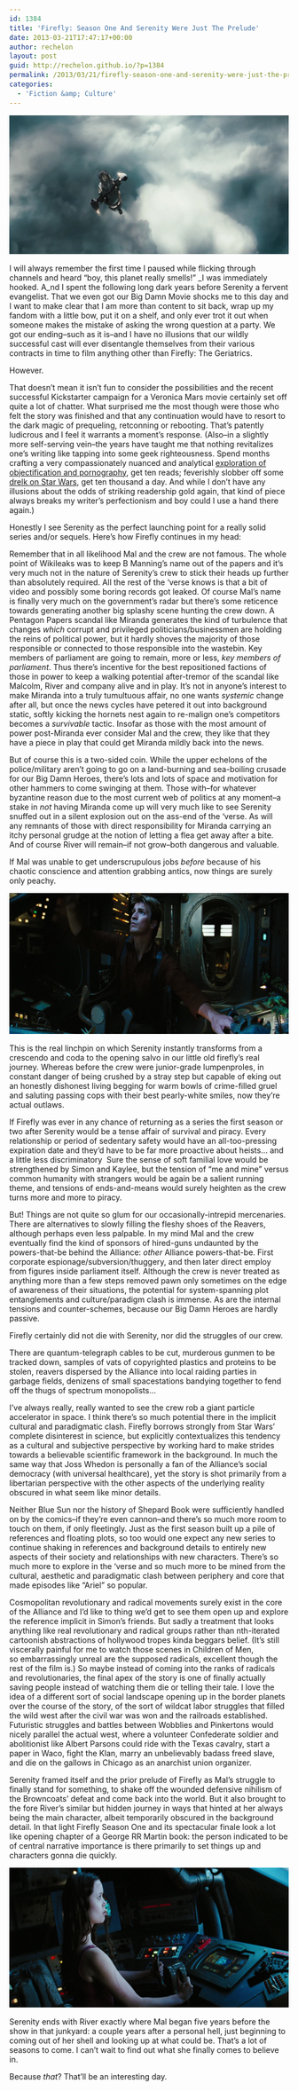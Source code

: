 ```yaml
---
id: 1384
title: 'Firefly: Season One And Serenity Were Just The Prelude'
date: 2013-03-21T17:47:17+00:00
author: rechelon
layout: post
guid: http://rechelon.github.io/?p=1384
permalink: /2013/03/21/firefly-season-one-and-serenity-were-just-the-prelude/
categories:
  - 'Fiction &amp; Culture'
---
```

[<img alt="SerenityEnd" src="/wp-content/uploads/2013/03/serenityend.png" width="600" height="250" />](/wp-content/uploads/2013/03/serenityend.png)

I will always remember the first time I paused while flicking through channels and heard &#8220;boy, this planet really smells!&#8221; _I was immediately hooked. A_nd I spent the following long dark years before Serenity a fervent evangelist. That we even got our Big Damn Movie shocks me to this day and I want to make clear that I am more than content to sit back, wrap up my fandom with a little bow, put it on a shelf, and only ever trot it out when someone makes the mistake of asking the wrong question at a party. We got our ending&#8211;such as it is&#8211;and I have no illusions that our wildly successful cast will ever disentangle themselves from their various contracts in time to film anything other than Firefly: The Geriatrics.

However.

That doesn&#8217;t mean it isn&#8217;t fun to consider the possibilities and the recent successful Kickstarter campaign for a Veronica Mars movie certainly set off quite a lot of chatter. What surprised me the most though were those who felt the story was finished and that any continuation would have to resort to the dark magic of prequeling, retconning or rebooting. That&#8217;s patently ludicrous and I feel it warrants a moment&#8217;s response. (Also&#8211;in a slightly more self-serving vein&#8211;the years have taught me that nothing revitalizes one&#8217;s writing like tapping into some geek righteousness. Spend months crafting a very compassionately nuanced and analytical [exploration of objectification and pornography](http://rechelon.github.io/2012/01/26/objectification-pornography/), get ten reads; feverishly slobber off some [drelk on Star Wars](http://rechelon.github.io/2011/09/19/how-star-wars-should-have-ended-reflections-on-taste-the-expanded-universe-radical-politics/), get ten thousand a day. And while I don&#8217;t have any illusions about the odds of striking readership gold again, that kind of piece always breaks my writer&#8217;s perfectionism and boy could I use a hand there again.)

Honestly I see Serenity as the perfect launching point for a really solid series and/or sequels. Here&#8217;s how Firefly continues in my head:

Remember that in all likelihood Mal and the crew are not famous. The whole point of Wikileaks was to keep B Manning&#8217;s name out of the papers and it&#8217;s very much not in the nature of Serenity&#8217;s crew to stick their heads up further than absolutely required. All the rest of the &#8216;verse knows is that a bit of video and possibly some boring records got leaked. Of course Mal&#8217;s name is finally very much on the government&#8217;s radar but there&#8217;s some reticence towards generating another big splashy scene hunting the crew down. A Pentagon Papers scandal like Miranda generates the kind of turbulence that changes _which_ corrupt and privileged politicians/businessmen are holding the reins of political power, but it hardly shoves the majority of those responsible or connected to those responsible into the wastebin. Key members of parliament are going to remain, more or less, _key members of parliament_. Thus there&#8217;s incentive for the best repositioned factions of those in power to keep a walking potential after-tremor of the scandal like Malcolm, River and company alive and in play. It&#8217;s not in anyone&#8217;s interest to make Miranda into a truly tumultuous affair, no one wants _systemic_ change after all, but once the news cycles have petered it out into background static, softly kicking the hornets nest again to re-malign one&#8217;s competitors becomes a _survivable_ tactic. Insofar as those with the most amount of power post-Miranda ever consider Mal and the crew, they like that they have a piece in play that could get Miranda mildly back into the news.

But of course this is a two-sided coin. While the upper echelons of the police/military aren&#8217;t going to go on a land-burning and sea-boiling crusade for our Big Damn Heroes, there&#8217;s lots and lots of space and motivation for other hammers to come swinging at them. Those with&#8211;for whatever byzantine reason due to the most current web of politics at any moment&#8211;a stake in _not_ having Miranda come up will very much like to see Serenity snuffed out in a silent explosion out on the ass-end of the &#8216;verse. As will any remnants of those with direct responsibility for Miranda carrying an itchy personal grudge at the notion of letting a flea get away after a bite. And of course River will remain&#8211;if not grow&#8211;both dangerous and valuable.

If Mal was unable to get underscrupulous jobs _before_ because of his chaotic conscience and attention grabbing antics, now things are surely only peachy.

[<img alt="Mal" src="/wp-content/uploads/2013/03/mal.png" width="600" height="254" />](/wp-content/uploads/2013/03/mal.png)

This is the real linchpin on which Serenity instantly transforms from a crescendo and coda to the opening salvo in our little old firefly&#8217;s real journey. Whereas before the crew were junior-grade lumpenproles, in constant danger of being crushed by a stray step but capable of eking out an honestly dishonest living begging for warm bowls of crime-filled gruel and saluting passing cops with their best pearly-white smiles, now they&#8217;re actual outlaws.

If Firefly was ever in any chance of returning as a series the first season or two after Serenity would be a tense affair of survival and piracy. Every relationship or period of sedentary safety would have an all-too-pressing expiration date and they&#8217;d have to be far more proactive about heists&#8230; and a little less discriminatory  Sure the sense of soft familial love would be strengthened by Simon and Kaylee, but the tension of &#8220;me and mine&#8221; versus common humanity with strangers would be again be a salient running theme, and tensions of ends-and-means would surely heighten as the crew turns more and more to piracy.

But! Things are not quite so glum for our occasionally-intrepid mercenaries. There are alternatives to slowly filling the fleshy shoes of the Reavers, although perhaps even less palpable. In my mind Mal and the crew eventually find the kind of sponsors of hired-guns undaunted by the powers-that-be behind the Alliance: _other_ Alliance powers-that-be. First corporate espionage/subversion/thuggery, and then later direct employ from figures inside parliament itself. Although the crew is never treated as anything more than a few steps removed pawn only sometimes on the edge of awareness of their situations, the potential for system-spanning plot entanglements and culture/paradigm clash is immense. As are the internal tensions and counter-schemes, because our Big Damn Heroes are hardly passive.

Firefly certainly did not die with Serenity, nor did the struggles of our crew.

There are quantum-telegraph cables to be cut, murderous gunmen to be tracked down, samples of vats of copyrighted plastics and proteins to be stolen, reavers dispersed by the Alliance into local raiding parties in garbage fields, denizens of small spacestations bandying together to fend off the thugs of spectrum monopolists&#8230;

I&#8217;ve always really, really wanted to see the crew rob a giant particle accelerator in space. I think there&#8217;s so much potential there in the implicit cultural and paradigmatic clash. Firefly borrows strongly from Star Wars&#8217; complete disinterest in science, but explicitly contextualizes this tendency as a cultural and subjective perspective by working hard to make strides towards a believable scientific framework in the background. In much the same way that Joss Whedon is personally a fan of the Alliance&#8217;s social democracy (with universal healthcare), yet the story is shot primarily from a libertarian perspective with the other aspects of the underlying reality obscured in what seem like minor details.

Neither Blue Sun nor the history of Shepard Book were sufficiently handled on by the comics&#8211;if they&#8217;re even cannon&#8211;and there&#8217;s so much more room to touch on them, if only fleetingly. Just as the first season built up a pile of references and floating plots, so too would one expect any new series to continue shaking in references and background details to entirely new aspects of their society and relationships with new characters. There&#8217;s so much more to explore in the &#8216;verse and so much more to be mined from the cultural, aesthetic and paradigmatic clash between periphery and core that made episodes like &#8220;Ariel&#8221; so popular.

Cosmopolitan revolutionary and radical movements surely exist in the core of the Alliance and I&#8217;d like to thing we&#8217;d get to see them open up and explore the reference implicit in Simon&#8217;s friends. But sadly a treatment that looks anything like real revolutionary and radical groups rather than nth-iterated cartoonish abstractions of hollywood tropes kinda beggars belief. (It&#8217;s still viscerally painful for me to watch those scenes in Children of Men, so embarrassingly unreal are the supposed radicals, excellent though the rest of the film is.) So maybe instead of coming into the ranks of radicals and revolutionaries, the final apex of the story is one of finally actually saving people instead of watching them die or telling their tale. I love the idea of a different sort of social landscape opening up in the border planets over the course of the story, of the sort of wildcat labor struggles that filled the wild west after the civil war was won and the railroads established. Futuristic struggles and battles between Wobblies and Pinkertons would nicely parallel the actual west, where a volunteer Confederate soldier and abolitionist like Albert Parsons could ride with the Texas cavalry, start a paper in Waco, fight the Klan, marry an unbelievably badass freed slave, and die on the gallows in Chicago as an anarchist union organizer.

Serenity framed itself and the prior prelude of Firefly as Mal&#8217;s struggle to finally stand for something, to shake off the wounded defensive nihilism of the Browncoats&#8217; defeat and come back into the world. But it also brought to the fore River&#8217;s similar but hidden journey in ways that hinted at her always being the main character, albeit temporarily obscured in the background detail. In that light Firefly Season One and its spectacular finale look a lot like opening chapter of a George RR Martin book: the person indicated to be of central narrative importance is there primarily to set things up and characters gonna die quickly.

[<img alt="River" src="/wp-content/uploads/2013/03/river.png" width="600" height="252" />](/wp-content/uploads/2013/03/river.png)

Serenity ends with River exactly where Mal began five years before the show in that junkyard: a couple years after a personal hell, just beginning to coming out of her shell and looking up at what could be. That&#8217;s a lot of seasons to come. I can&#8217;t wait to find out what she finally comes to believe in.

Because _that_? That&#8217;ll be an interesting day.
